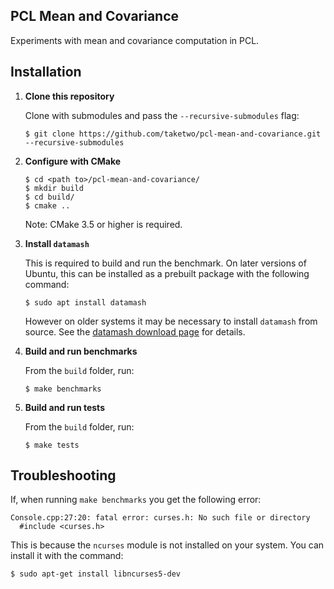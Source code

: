 ## PCL Mean and Covariance

Experiments with mean and covariance computation in PCL.

## Installation

1. **Clone this repository** 

   Clone with submodules and pass the `--recursive-submodules` flag:

       $ git clone https://github.com/taketwo/pcl-mean-and-covariance.git --recursive-submodules

2. **Configure with CMake**
    
       $ cd <path to>/pcl-mean-and-covariance/
       $ mkdir build
       $ cd build/
       $ cmake ..

   Note: CMake 3.5 or higher is required. 

3. **Install `datamash`** 

   This is required to build and run the benchmark. On later versions of Ubuntu, this can be installed as a prebuilt package with the following command:

       $ sudo apt install datamash

   However on older systems it may be necessary to install `datamash` from source. See the [datamash download page](https://www.gnu.org/software/datamash/download/) for details.

4. **Build and run benchmarks** 

   From the `build` folder, run:

       $ make benchmarks

5. **Build and run tests** 

   From the `build` folder, run:

       $ make tests

## Troubleshooting

If, when running `make benchmarks` you get the following error:

    Console.cpp:27:20: fatal error: curses.h: No such file or directory
      #include <curses.h>

This is because the `ncurses` module is not installed on your system. You can install it with the command: 
    
    $ sudo apt-get install libncurses5-dev
